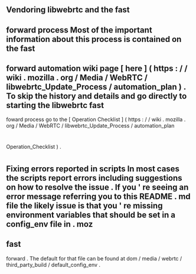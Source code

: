 #
Vendoring
libwebrtc
and
the
fast
-
forward
process
Most
of
the
important
information
about
this
process
is
contained
on
the
fast
-
forward
automation
wiki
page
[
here
]
(
https
:
/
/
wiki
.
mozilla
.
org
/
Media
/
WebRTC
/
libwebrtc_Update_Process
/
automation_plan
)
.
To
skip
the
history
and
details
and
go
directly
to
starting
the
libwebrtc
fast
-
foward
process
go
to
the
[
Operation
Checklist
]
(
https
:
/
/
wiki
.
mozilla
.
org
/
Media
/
WebRTC
/
libwebrtc_Update_Process
/
automation_plan
#
Operation_Checklist
)
.
#
Fixing
errors
reported
in
scripts
In
most
cases
the
scripts
report
errors
including
suggestions
on
how
to
resolve
the
issue
.
If
you
'
re
seeing
an
error
message
referring
you
to
this
README
.
md
file
the
likely
issue
is
that
you
'
re
missing
environment
variables
that
should
be
set
in
a
config_env
file
in
.
moz
-
fast
-
forward
.
The
default
for
that
file
can
be
found
at
dom
/
media
/
webrtc
/
third_party_build
/
default_config_env
.
